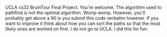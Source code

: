 UCLA cs32 BruinTour Final Project. You're welcome. The algorithm used to pathfind is not the optimal algorithm. Womp womp. However, you'll probably get above a 90 is you submit this code verbatim however. If you want to improve it think about how you can sort the paths so that the most likely ones are worked on first. I do not go to UCLA. I did this for fun. 
